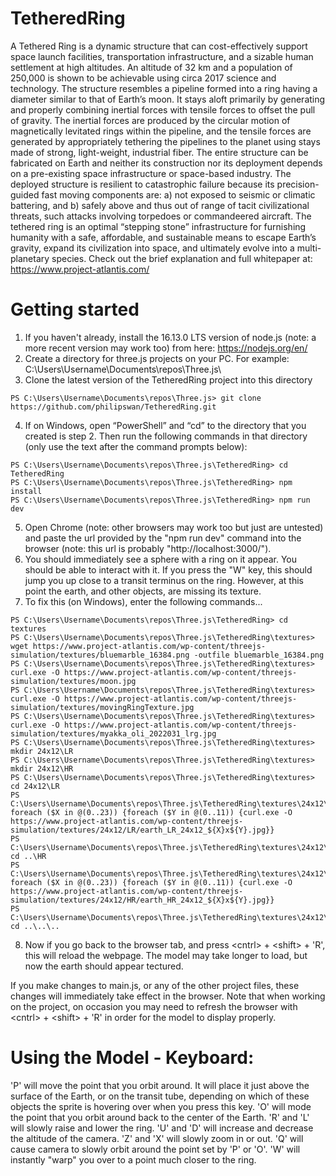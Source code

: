 # TetheredRing
A Tethered Ring is a dynamic structure that can cost-effectively support space launch facilities, transportation infrastructure, and a sizable human settlement at high altitudes. An altitude of 32 km and a population of 250,000 is shown to be achievable using circa 2017 science and technology.  The structure resembles a pipeline formed into a ring having a diameter similar to that of Earth’s moon. It stays aloft primarily by generating and properly combining inertial forces with tensile forces to offset the pull of gravity. The inertial forces are produced by the circular motion of magnetically levitated rings within the pipeline, and the tensile forces are generated by appropriately tethering the pipelines to the planet using stays made of strong, light-weight, industrial fiber.  The entire structure can be fabricated on Earth and neither its construction nor its deployment depends on a pre-existing space infrastructure or space-based industry. The deployed structure is resilient to catastrophic failure because its precision-guided fast moving components are: a) not exposed to seismic or climatic battering, and b) safely above and thus out of range of tacit civilizational threats, such attacks involving torpedoes or commandeered aircraft.  The tethered ring is an optimal “stepping stone” infrastructure for furnishing humanity with a safe, affordable, and sustainable means to escape Earth’s gravity, expand its civilization into space, and ultimately evolve into a multi-planetary species.  Check out the brief explanation and full whitepaper at: https://www.project-atlantis.com/

# Getting started
1.	If you haven't already, install the 16.13.0 LTS version of node.js (note: a more recent version may work too) from here: https://nodejs.org/en/
2.	Create a directory for three.js projects on your PC. For example: C:\Users\Username\Documents\repos\Three.js\
3.	Clone the latest version of the TetheredRing project into this directory
```
PS C:\Users\Username\Documents\repos\Three.js> git clone https://github.com/philipswan/TetheredRing.git
```
4.	If on Windows, open “PowerShell” and “cd” to the directory that you created is step 2. Then run the following commands in that directory (only use the text after the command prompts below):
```
PS C:\Users\Username\Documents\repos\Three.js\TetheredRing> cd TetheredRing
PS C:\Users\Username\Documents\repos\Three.js\TetheredRing> npm install
PS C:\Users\Username\Documents\repos\Three.js\TetheredRing> npm run dev
```
5.	Open Chrome (note: other browsers may work too but just are untested) and paste the url provided by the "npm run dev" command into the browser (note: this url is probably "http://localhost:3000/").
6.	You should immediately see a sphere with a ring on it appear. You should be able to interact with it. If you press the "W" key, this should jump you up close to a transit terminus on the ring. However, at this point the earth, and other objects, are missing its texture.
7. To fix this (on Windows), enter the following commands...
```
PS C:\Users\Username\Documents\repos\Three.js\TetheredRing> cd textures
PS C:\Users\Username\Documents\repos\Three.js\TetheredRing\textures> wget https://www.project-atlantis.com/wp-content/threejs-simulation/textures/bluemarble_16384.png -outfile bluemarble_16384.png
PS C:\Users\Username\Documents\repos\Three.js\TetheredRing\textures> curl.exe -O https://www.project-atlantis.com/wp-content/threejs-simulation/textures/moon.jpg
PS C:\Users\Username\Documents\repos\Three.js\TetheredRing\textures> curl.exe -O https://www.project-atlantis.com/wp-content/threejs-simulation/textures/movingRingTexture.jpg
PS C:\Users\Username\Documents\repos\Three.js\TetheredRing\textures> curl.exe -O https://www.project-atlantis.com/wp-content/threejs-simulation/textures/myakka_oli_2022031_lrg.jpg
PS C:\Users\Username\Documents\repos\Three.js\TetheredRing\textures> mkdir 24x12\LR
PS C:\Users\Username\Documents\repos\Three.js\TetheredRing\textures> mkdir 24x12\HR
PS C:\Users\Username\Documents\repos\Three.js\TetheredRing\textures> cd 24x12\LR
PS C:\Users\Username\Documents\repos\Three.js\TetheredRing\textures\24x12\LR> foreach ($X in @(0..23)) {foreach ($Y in @(0..11)) {curl.exe -O https://www.project-atlantis.com/wp-content/threejs-simulation/textures/24x12/LR/earth_LR_24x12_${X}x${Y}.jpg}}
PS C:\Users\Username\Documents\repos\Three.js\TetheredRing\textures\24x12\LR> cd ..\HR
PS C:\Users\Username\Documents\repos\Three.js\TetheredRing\textures\24x12\HR> foreach ($X in @(0..23)) {foreach ($Y in @(0..11)) {curl.exe -O https://www.project-atlantis.com/wp-content/threejs-simulation/textures/24x12/HR/earth_HR_24x12_${X}x${Y}.jpg}}
PS C:\Users\Username\Documents\repos\Three.js\TetheredRing\textures\24x12\HR> cd ..\..\..
```
8. Now if you go back to the browser tab, and press \<cntrl\> + \<shift\> + 'R', this will reload the webpage. The model may take longer to load, but now the earth should appear tectured.

If you make changes to main.js, or any of the other project files, these changes will immediately take effect in the browser. Note that when working on the project, on occasion you may need to refresh the browser with \<cntrl\> + \<shift\> + 'R' in order for the model to display properly.

# Using the Model - Keyboard:
'P' will move the point that you orbit around. It will place it just above the surface of the Earth, or on the transit tube, depending on which of these objects the sprite is hovering over when you press this key.
'O' will mode the point that you orbit around back to the center of the Earth.
'R' and 'L' will slowly raise and lower the ring.
'U' and 'D' will increase and decrease the altitude of the camera.
'Z' and 'X' will slowly zoom in or out.
'Q' will cause camera to slowly orbit around the point set by 'P' or 'O'.
'W' will instantly "warp" you over to a point much closer to the ring.
